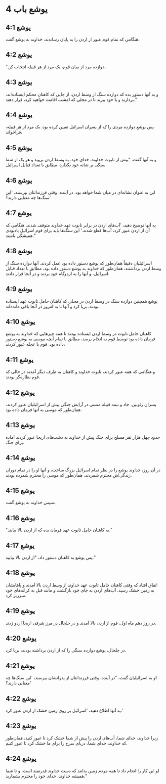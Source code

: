 # یوشع باب 4

## یوشع 4:1
هنگامی که تمام قوم عبور از اردن را به پایان رساندند، خداوند به یوشع گفت،

## یوشع 4:2
"دوازده مرد از میان قوم، یک مرد از هر قبیله انتخاب کن،

## یوشع 4:3
و به آنها دستور بده که دوازده سنگ از وسط اردن، از جایی که کاهنان محکم ایستاده‌اند، بردارند و با خود ببرند تا در محلی که امشب اقامت خواهید کرد، قرار دهند."

## یوشع 4:4
پس یوشع دوازده مردی را که از پسران اسرائیل تعیین کرده بود، یک مرد از هر قبیله، فراخواند،

## یوشع 4:5
و به آنها گفت، "پیش از تابوت خداوند، خدای خود، به وسط اردن بروید و هر یک از شما سنگی بر شانه خود بگذارد، مطابق با تعداد قبایل اسرائیل.

## یوشع 4:6
این به عنوان نشانه‌ای در میان شما خواهد بود. در آینده، وقتی فرزندانتان بپرسند، 'این سنگ‌ها چه معنایی دارند؟'

## یوشع 4:7
به آنها توضیح دهید، 'آب‌های اردن در برابر تابوت عهد خداوند متوقف شدند. هنگامی که آن از اردن عبور کرد، آب‌ها قطع شدند.' این سنگ‌ها باید برای قوم اسرائیل یادبودی همیشگی باشند."

## یوشع 4:8
اسرائیلیان دقیقاً همان‌طور که یوشع دستور داده بود عمل کردند. آنها دوازده سنگ از وسط اردن برداشتند، همان‌طور که خداوند به یوشع دستور داده بود، مطابق با تعداد قبایل اسرائیل، و آنها را به اردوگاه خود بردند و در آنجا قرار دادند.

## یوشع 4:9
یوشع همچنین دوازده سنگ در وسط اردن در محلی که کاهنان حامل تابوت عهد ایستاده بودند، برپا کرد و آنها تا به امروز در آنجا باقی مانده‌اند.

## یوشع 4:10
کاهنان حامل تابوت در وسط اردن ایستاده بودند تا همه چیزهایی که خداوند به یوشع فرمان داده بود توسط قوم به انجام برسد، مطابق با تمام آنچه موسی به یوشع دستور داده بود. قوم با عجله عبور کردند،

## یوشع 4:11
و هنگامی که همه عبور کردند، تابوت خداوند و کاهنان به طرف دیگر آمدند در حالی که قوم نظاره‌گر بودند.

## یوشع 4:12
پسران رئوبین، جاد و نیمه قبیله منسی در آرایش جنگی پیش از اسرائیلیان عبور کردند، همان‌طور که موسی به آنها فرمان داده بود.

## یوشع 4:13
حدود چهل هزار نفر مسلح برای جنگ پیش از خداوند به دشت‌های اریحا عبور کردند آماده برای جنگ.

## یوشع 4:14
در آن روز، خداوند یوشع را در نظر تمام اسرائیل بزرگ ساخت، و آنها او را در تمام دوران زندگی‌اش محترم شمردند، همان‌طور که موسی را محترم شمرده بودند.

## یوشع 4:15
سپس خداوند به یوشع گفت،

## یوشع 4:16
"به کاهنان حامل تابوت عهد فرمان بده که از اردن بالا بیایند."

## یوشع 4:17
پس یوشع به کاهنان دستور داد، "از اردن بالا بیایید."

## یوشع 4:18
اتفاق افتاد که وقتی کاهنان حامل تابوت عهد خداوند از وسط اردن بالا آمدند و پاهایشان به زمین خشک رسید، آب‌های اردن به جای خود بازگشت و مانند قبل به کرانه‌های خود سرریز کرد.

## یوشع 4:19
در روز دهم ماه اول، قوم از اردن بالا آمدند و در جلجال در مرز شرقی اریحا اردو زدند.

## یوشع 4:20
در جلجال، یوشع دوازده سنگی را که از اردن برداشته بودند، برپا کرد.

## یوشع 4:21
او به اسرائیلیان گفت، "در آینده، وقتی فرزندانتان از پدرانشان بپرسند، 'این سنگ‌ها چه معنایی دارند؟'

## یوشع 4:22
به آنها اطلاع دهید، 'اسرائیل بر روی زمین خشک از اردن عبور کرد.'

## یوشع 4:23
زیرا خداوند، خدای شما، آب‌های اردن را پیش از شما خشک کرد تا عبور کنید، همان‌طور که خداوند، خدای شما، دریای سرخ را برای ما خشک کرد تا عبور کنیم.

## یوشع 4:24
او این کار را انجام داد تا همه مردم زمین بدانند که دست خداوند قدرتمند است، و تا شما همیشه خداوند، خدای خود را محترم بشمارید."
